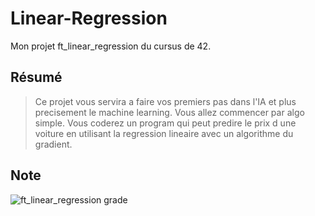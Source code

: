 # Linear-Regression
Mon projet ft_linear_regression du cursus de 42.

## Résumé
> Ce projet vous servira a faire vos premiers pas dans l'IA et plus precisement le machine learning. Vous allez commencer par algo simple. Vous coderez un program qui peut predire le prix d une voiture en utilisant la regression lineaire avec un algorithme du gradient.

## Note
![ft_linear_regression grade](https://badge42.vercel.app/api/v2/cl1kx405i014409ju8dq834q5/project/2651607)
